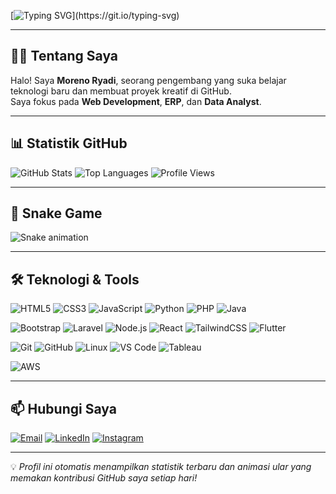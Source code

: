 <!-- Header Animasi -->
[![Typing SVG](https://readme-typing-svg.herokuapp.com?size=30&color=F75C7E&center=true&vCenter=true&width=900&lines=Hi+there!+👋;I'm+Moreno+Ryadi;Welcome+to+my+GitHub+Profile!)](https://git.io/typing-svg)

---

## 🧑‍💻 Tentang Saya
Halo! Saya **Moreno Ryadi**, seorang pengembang yang suka belajar teknologi baru dan membuat proyek kreatif di GitHub.  
Saya fokus pada **Web Development**, **ERP**, dan **Data Analyst**.

---

## 📊 Statistik GitHub
![GitHub Stats](https://github-readme-stats.vercel.app/api?username=reno-25&show_icons=true&theme=radical)
![Top Languages](https://github-readme-stats.vercel.app/api/top-langs/?username=reno-25&layout=compact&theme=radical)
![Profile Views](https://komarev.com/ghpvc/?username=USERNAME&label=Profile%20Views&color=0e75b6&style=for-the-badge)

---

## 🐍 Snake Game
![Snake animation](https://github.com/reno-25/fork_snk/blob/manual-run-output/only-svg/github-contribution-grid-snake-blue.svg)

---

## 🛠️ Teknologi & Tools
![HTML5](https://img.shields.io/badge/HTML5-E34F26?style=for-the-badge&logo=html5&logoColor=white)
![CSS3](https://img.shields.io/badge/CSS3-1572B6?style=for-the-badge&logo=css3&logoColor=white)
![JavaScript](https://img.shields.io/badge/JavaScript-F7DF1E?style=for-the-badge&logo=javascript&logoColor=black)
![Python](https://img.shields.io/badge/Python-3776AB?style=for-the-badge&logo=python&logoColor=white)
![PHP](https://img.shields.io/badge/PHP-777BB4?style=for-the-badge&logo=php&logoColor=white)
![Java](https://img.shields.io/badge/Java-007396?style=for-the-badge&logo=openjdk&logoColor=white)

![Bootstrap](https://img.shields.io/badge/Bootstrap-7952B3?style=for-the-badge&logo=bootstrap&logoColor=white)
![Laravel](https://img.shields.io/badge/Laravel-FF2D20?style=for-the-badge&logo=laravel&logoColor=white)
![Node.js](https://img.shields.io/badge/Node.js-339933?style=for-the-badge&logo=node.js&logoColor=white)
![React](https://img.shields.io/badge/React-61DAFB?style=for-the-badge&logo=react&logoColor=black)
![TailwindCSS](https://img.shields.io/badge/Tailwind_CSS-06B6D4?style=for-the-badge&logo=tailwind-css&logoColor=white)
![Flutter](https://img.shields.io/badge/Flutter-02569B?style=for-the-badge&logo=flutter&logoColor=white)

![Git](https://img.shields.io/badge/Git-F05032?style=for-the-badge&logo=git&logoColor=white)
![GitHub](https://img.shields.io/badge/GitHub-181717?style=for-the-badge&logo=github&logoColor=white)
![Linux](https://img.shields.io/badge/Linux-FCC624?style=for-the-badge&logo=linux&logoColor=black)
![VS Code](https://img.shields.io/badge/VS_Code-0078D4?style=for-the-badge&logo=visual-studio-code&logoColor=white)
![Tableau](https://img.shields.io/badge/Tableau-E97627?style=for-the-badge&logo=tableau&logoColor=white)

![AWS](https://img.shields.io/badge/AWS-232F3E?style=for-the-badge&logo=amazon-aws&logoColor=white)

---

## 📫 Hubungi Saya
[![Email](https://img.shields.io/badge/Email-D14836?style=for-the-badge&logo=gmail&logoColor=white)](mailto:ryadimoreno@gmail.com)
[![LinkedIn](https://img.shields.io/badge/LinkedIn-0A66C2?style=for-the-badge&logo=linkedin&logoColor=white)](https://linkedin.com/in/moreno-ryadi-395b89289)
[![Instagram](https://img.shields.io/badge/Instagram-E4405F?style=for-the-badge&logo=instagram&logoColor=white)](https://instagram.com/moreno_r.p)

---

💡 *Profil ini otomatis menampilkan statistik terbaru dan animasi ular yang memakan kontribusi GitHub saya setiap hari!*
